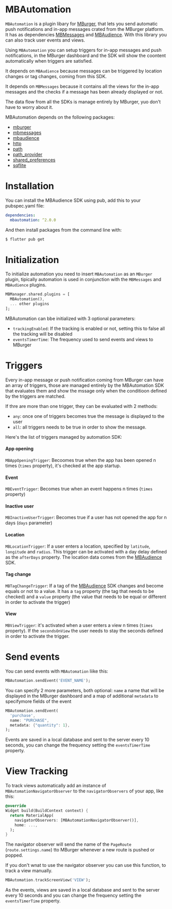 # MBAutomation

`MBAutomation` is a plugin libary for [MBurger](https://mburger.cloud), that lets you send automatic push notifications and in-app messages crated from the MBurger platform. It has as dependencies [MBMessages](https://github.com/Mumble-SRL/MBMessages-Flutter) and [MBAudience](https://github.com/Mumble-SRL/MBAudience-Flutter). With this library you can also track user events and views.

Using `MBAutomation` you can setup triggers for in-app messages and push notifications, in the MBurger dashboard and the SDK will show the coontent automatically when triggers are satisfied. 

It depends on `MBAudience` because messages can be triggered by location changes or tag changes, coming from this SDK.

It depends on `MBMessages` because it contains all the views for the in-app messages and the checks if a message has been already displayed or not.

The data flow from all the SDKs is manage entirely by MBurger, yuo don't have to worry about it.

MBAutomation depends on the following packages:

 - [mburger](https://pub.dev/packages/mburger)
 - [mbmessages](https://pub.dev/packages/mbmessages)
 - [mbaudience](https://pub.dev/packages/mbaudience)
 - [http](https://pub.dev/packages/http)
 - [path](https://pub.dev/packages/path)
 - [path_provider](https://pub.dev/packages/path_provider)
 - [shared_preferences](https://pub.dev/packages/shared_preferences)
 - [sqflite](https://pub.dev/packages/sqflite)

# Installation

You can install the MBAudience SDK using pub, add this to your pubspec.yaml file:

``` yaml
dependencies:
  mbautomation: ^2.0.0
```

And then install packages from the command line with:

``` bash
$ flutter pub get
```

# Initialization

To initialize automation you need to insert `MBAutomation` as an `MBurger` plugin, tipically automation is used in conjunction with the `MBMessages` and `MBAudience` plugins.

``` dart
MBManager.shared.plugins = [
  MBAutomation(),
  ... other plugins
];
```

MBAutomation can bbe initialized with 3 optional parameters:

* `trackingEnabled`: If the tracking is enabled or not, setting this to false all the tracking will be disabled
* `eventsTimerTime`: The frequency used to send events and views to MBurger

# Triggers

Every in-app message or push notification coming from MBurger can have an array of triggers, those are managed entirely by the MBAutomation SDK that evaluates them and show the mssage only when the conditioon defined by the triggers are matched. 

If thre are more than one trigger, they can be evaluated with 2 methods:

* `any`: once one of triggers becomes true the message is displayed to the user
* `all`: all triggers needs to be true in order to show the message.

Here's the list of triggers managed by automation SDK:


#### App opening

`MBAppOpeningTrigger`: Becoomes true when the app has been opened n times (`times` property), it's checked at the app startup.


#### Event

`MBEventTrigger`: Becomes true when an event happens n times (`times` property)

#### Inactive user

`MBInactiveUserTrigger`: Becomes true if a user has not opened the app for n days (`days` parameter)

#### Location

`MBLocationTrigger`: If a user enters a location, specified by `latitude`, `longitude` and `radius`. This trigger can be activated with a day delay defined as the `afterDays` property. The location data comes from the [MBAudience](https://github.com/Mumble-SRL/MBAudience-Flutter) SDK.

#### Tag change

`MBTagChangeTrigger`: If a tag of the [MBAudience](https://github.com/Mumble-SRL/MBAudience-Flutter) SDK changes and become equals or not to a value. It has a `tag` property (the tag that needs to be checked) and a `value` property (the value that needs to be equal or different in order to activate the trigger)

#### View

`MBViewTrigger`: it's activated when a user enters a view n times (`times` property). If the `secondsOnView` the user needs to stay the seconds defined in order to activate the trigger.

# Send events

You can send events with `MBAutomation` liike this:

``` dart
MBAutomation.sendEvent('EVENT_NAME');
```

You can specify 2 more parameters, both optional: `name` a name that will be displayed in the MBurger dashboard and a map of additional `metadata` to specifymore fields of the event

``` dart
MBAutomation.sendEvent(
  'purchase',
  name: "PURCHASE",
  metadata: {"quantity": 1},
);
```

Events are saved in a local database and sent to the server every 10 seconds, you can change the frequency setting the `eventsTimerTime` property.

# View Tracking

To track views automatically add an instance of `MBAutomationNavigatorObserver` to the `navigatorObservers` of your app, like this:

``` dart
@override
Widget build(BuildContext context) {
  return MaterialApp(
    navigatorObservers: [MBAutomationNavigatorObserver()],
    home: ...,
  );
}
```

The navigator observer will send the name of the `PageRoute` (`route.settings.name`) tto MBurger whenever a new route is pushed or popped.

If you don't wnat to use the navigator observer you can use this function, to track a view manually.


``` dart
MBAutomation.trackScreenView('VIEW');
```

As the events, views are saved in a local database and sent to the server every 10 seconds and you can change the frequency setting the `eventsTimerTime` property.

